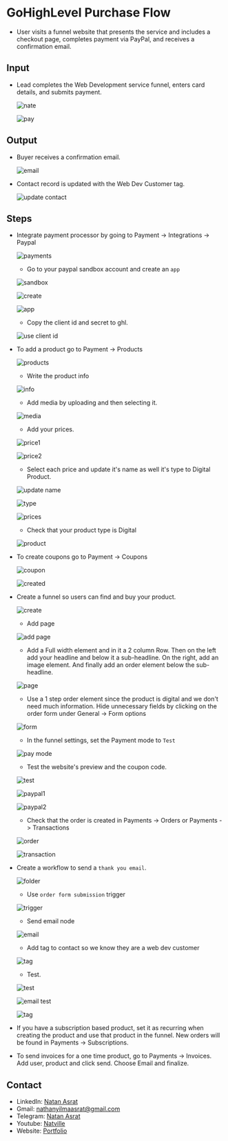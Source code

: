 # GoHighLevel Purchase Flow
- User visits a funnel website that presents the service and includes a checkout page, completes payment via PayPal, and receives a confirmation email.

## Input

- Lead completes the Web Development service funnel, enters card details, and submits payment.

    ![nate](./screenshots/nate_test.png)

    ![pay](./screenshots/pay_3k.png)

## Output

- Buyer receives a confirmation email.

    ![email](./screenshots/received_email.png)

- Contact record is updated with the Web Dev Customer tag.

    ![update contact](./screenshots/test_tag.png)

## Steps

- Integrate payment processor by going to Payment -> Integrations -> Paypal

    ![payments](./screenshots/payments.png)

    - Go to your paypal sandbox account and create an `app`

    ![sandbox](./screenshots/paypal_sandbox.png)

    ![create](./screenshots/api_credentials.png)

    ![app](./screenshots/ghl_test_app.png)

    - Copy the client id and secret to ghl.

    ![use client id](./screenshots/enter_client_id.png)

- To add a product go to Payment -> Products

    ![products](./screenshots/products.png)

    - Write the product info

    ![info](./screenshots/product_info.png)

    - Add media by uploading and then selecting it.

    ![media](./screenshots/add-media.png)

    - Add your prices.

    ![price1](./screenshots/price1.png)

    ![price2](./screenshots/price2.png)

    - Select each price and update it's name as well it's type to Digital Product.

    ![update name](./screenshots/update_name.png)

    ![type](./screenshots/shipping.png)

    ![prices](./screenshots/prices.png)

    - Check that your product type is Digital

    ![product](./screenshots/products_added.png)

- To create coupons go to Payment -> Coupons

    ![coupon](./screenshots/create_coupon.png)

    ![created](./screenshots/coupons.png)

- Create a funnel so users can find and buy your product.

    ![create](./screenshots/create_funnel.png)

    - Add page

    ![add page](./screenshots/create_page.png)

    - Add a Full width element and in it a 2 column Row. Then on the left add your headline and below it a sub-headline.
    On the right, add an image element. And finally add an order element below the sub-headline.

    ![page](./screenshots/create_website.png)

    - Use a 1 step order element since the product is digital and we don't need much information. Hide unnecessary fields by clicking on the order form under General -> Form options

    ![form](./screenshots/hide_fields.png)

    - In the funnel settings, set the Payment mode to `Test`

    ![pay mode](./screenshots/pay_mode.png)

    - Test the website's preview and the coupon code.

    ![test](./screenshots/test_funnel.png)

    ![paypal1](./screenshots/test_paypal.png)

    ![paypal2](./screenshots/test_paypal2.png)

    - Check that the order is created in Payments -> Orders or Payments -> Transactions

    ![order](./screenshots/order_done.png)

    ![transaction](./screenshots/transaction_done.png)

- Create a workflow to send a `thank you email`.

    ![folder](./screenshots/create_folder.png)

    - Use `order form submission` trigger

    ![trigger](./screenshots/purchased_trigger.png)

    - Send email node

    ![email](./screenshots/order_email.png)

    - Add tag to contact so we know they are a web dev customer

    ![tag](./screenshots/add_tag.png)

    - Test.

    ![test](./screenshots/nate_test.png)

    ![email test](./screenshots/received_email.png)

    ![tag](./screenshots/test_tag.png)

- If you have a subscription based product, set it as recurring when creating the product and use that product in the funnel. New orders will be found in Payments -> Subscriptions.
- To send invoices for a one time product, go to Payments -> Invoices. Add user, product and click send. Choose Email and finalize.


## Contact
 - LinkedIn: [Natan Asrat](https://linkedin.com/in/natan-asrat)
 - Gmail: nathanyilmaasrat@gmail.com
 - Telegram: [Natan Asrat](https://t.me/fail_your_way_to_success)
 - Youtube: [Natville](https://www.youtube.com/@natvilletutor)
 - Website: [Portfolio](https://natanasrat.com)